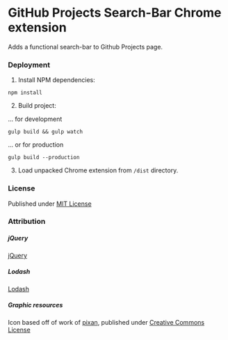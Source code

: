 # GitHub Projects Search-Bar Chrome extension

Adds a functional search-bar to Github Projects page.

### Deployment ###

1) Install NPM dependencies:
```
npm install
```

2) Build project:

... for development
```
gulp build && gulp watch
```

... or for production
```
gulp build --production
```

3) Load unpacked Chrome extension from ```/dist``` directory.

### License ###

Published under [MIT License](./LICENSE)

### Attribution ###

##### jQuery ##### 

[jQuery](https://jquery.org/)

##### Lodash #####

[Lodash](https://github.com/lodash/lodash)

##### Graphic resources #####

Icon based off of work of [pixan](https://www.iconfinder.com/iconsimple), published under [Creative Commons License](http://creativecommons.org/licenses/by/2.5/)
